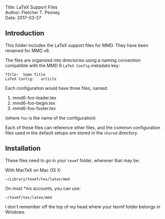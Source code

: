 Title:	LaTeX Support Files  
Author:	Fletcher T. Penney  
Date:	2017-03-27  


## Introduction ##

This folder includes the LaTeX support files for MMD.  They have been renamed
for MMD v6.

The files are organized into directories using a naming convention compatible
with the MMD 6 `LaTeX Config` metadata key:

	TItle:	Some Title
	LaTeX Config:	article

Each configuration would have three files, named:

1.	mmd6-foo-leader.tex
2.	mmd6-foo-begin.tex
3.	mmd6-foo-footer.tex

(where `foo` is the name of the configuration)

Each of these files can reference other files, and the common configuration
files used in the default setups are stored in the `shared` directory.


## Installation ##

These files need to go in your `texmf` folder, wherever that may be.

With MacTeX on Mac OS X:

	~/Library/texmf/tex/latex/mmd

On most *nix accounts, you can use:

	~/texmf/tex/latex/mmd

I don't  remember off the top  of my head  where your texmf folder  belongs in
Windows.
